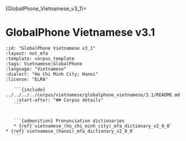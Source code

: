 
(GlobalPhone_Vietnamese_v3_1)=
# GlobalPhone Vietnamese v3.1

``````{corpus} GlobalPhone Vietnamese v3.1
:id: "GlobalPhone Vietnamese v3_1"
:layout: not_mfa
:template: corpus_template
:tags: Vietnamese;GlobalPhone
:language: "Vietnamese"
:dialect: "Ho Chi Minh City; Hanoi"
:license: "ELRA"

   ```{include} ../../../../corpus/vietnamese/globalphone_vietnamese/3.1/README.md
    :start-after: "## Corpus details"
   ```


   ```{admonition} Pronunciation dictionaries
   * {ref}`vietnamese_(ho_chi_minh_city)_mfa_dictionary_v2_0_0`
* {ref}`vietnamese_(hanoi)_mfa_dictionary_v2_0_0`
   ```
``````
